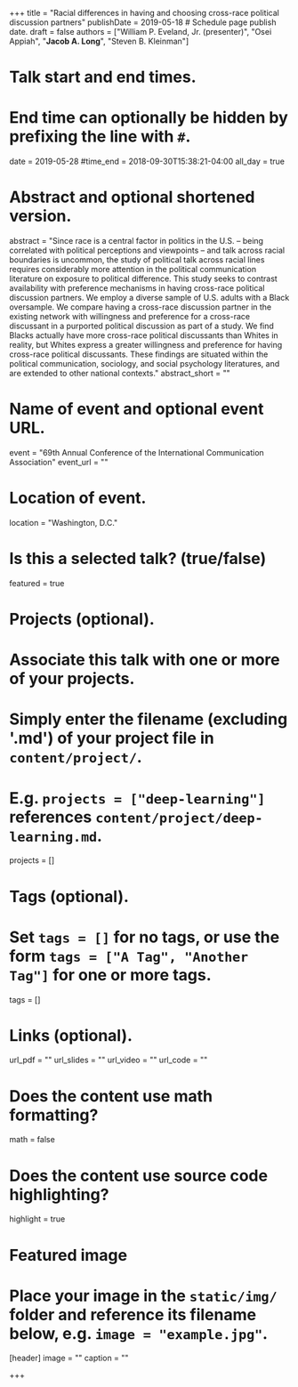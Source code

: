 +++
title = "Racial differences in having and choosing cross-race political discussion partners"
publishDate = 2019-05-18 # Schedule page publish date.
draft = false
authors = ["William P. Eveland, Jr. (presenter)", "Osei Appiah", "**Jacob A. Long**", "Steven B. Kleinman"]

# Talk start and end times.
#   End time can optionally be hidden by prefixing the line with `#`.
date = 2019-05-28
#time_end = 2018-09-30T15:38:21-04:00
all_day = true

# Abstract and optional shortened version.
abstract = "Since race is a central factor in politics in the U.S. – being correlated with political perceptions and viewpoints – and talk across racial boundaries is uncommon, the study of political talk across racial lines requires considerably more attention in the political communication literature on exposure to political difference. This study seeks to contrast availability with preference mechanisms in having cross-race political discussion partners. We employ a diverse sample of U.S. adults with a Black oversample. We compare having a cross-race discussion partner in the existing network with willingness and preference for a cross-race discussant in a purported political discussion as part of a study. We find Blacks actually have more cross-race political discussants than Whites in reality, but Whites express a greater willingness and preference for having cross-race political discussants. These findings are situated within the political communication, sociology, and social psychology literatures, and are extended to other national contexts."
abstract_short = ""

# Name of event and optional event URL.
event = "69th Annual Conference of the International Communication Association"
event_url = ""

# Location of event.
location = "Washington, D.C."

# Is this a selected talk? (true/false)
featured = true

# Projects (optional).
#   Associate this talk with one or more of your projects.
#   Simply enter the filename (excluding '.md') of your project file in `content/project/`.
#   E.g. `projects = ["deep-learning"]` references `content/project/deep-learning.md`.
projects = []

# Tags (optional).
#   Set `tags = []` for no tags, or use the form `tags = ["A Tag", "Another Tag"]` for one or more tags.
tags = []

# Links (optional).
url_pdf = ""
url_slides = ""
url_video = ""
url_code = ""

# Does the content use math formatting?
math = false

# Does the content use source code highlighting?
highlight = true

# Featured image
# Place your image in the `static/img/` folder and reference its filename below, e.g. `image = "example.jpg"`.
[header]
image = ""
caption = ""

+++